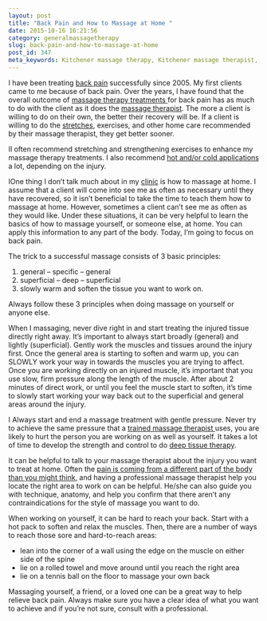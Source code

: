 ```yaml
---
layout: post
title: "Back Pain and How to Massage at Home "
date: 2015-10-16 16:21:56
category: generalmassagetherapy
slug: back-pain-and-how-to-massage-at-home
post_id: 347
meta_keywords: Kitchener massage therapy, Kitchener massage therapist, massage therapist Kitchener , massage therapy Kitchener, Kitchener registered massage therapy, Kitchener registered massage therapist, registered massage therapist Kitchener , registered massage therapy Kitchener, Deep tissue massage, massage, sports massage, Kitchener sports massage, massage therapy, massage therapist, registered massage therapist, registered massage therapy, back pain, home massage, massage at home, pain
---
```

<p>I have been treating <a href="{{site.url}}/stretching/low-back-pain/index.html">back pain</a> successfully since 2005. My first clients came to me because of back pain. Over the years, I have found that the overall outcome of <a href="{{site.url}}/generalmassagetherapy/what-is-deep-tissue-massage/index.html">massage therapy treatments </a>for back pain has as much to do with the client as it does the <a href="{{site.url}}/about/index.html">massage therapist</a>. The more a client is willing to do on their own, the better their recovery will be. If a client is willing to do the <a href="{{site.url}}/stretching/general-guidelines-for-stretching/index.html">stretches</a>, exercises, and other home care recommended by their massage therapist, they get better sooner.

</p>

<p>II often recommend stretching and strengthening exercises to enhance my massage therapy treatments. I also recommend <a href="{{site.url}}/generalmassagetherapy/epsom-salt-bath/index.html">hot and/or cold applications </a>a lot, depending on the injury.</p>

<p>IOne thing I don’t talk much about in my <a title="clinic" href="{{site.url}}/clinic-information/index.html">clinic</a> is how to massage at home. I assume that a client will come into see me as often as necessary until they have recovered, so it isn’t beneficial to take the time to teach them how to massage at home. However, sometimes a client can’t see me as often as they would like. Under these situations, it can be very helpful to learn the basics of how to massage yourself, or someone else, at home. You can apply this information to any part of the body. Today, I’m going to focus on back pain.</p>

<p>The trick to a successful massage consists of 3 basic principles:
<ol class="leftmargin">
  <li>general – specific – general</li>
  <li>superficial – deep – superficial</li>
  <li>slowly warm and soften the tissue you want to work on.</li>
</ol>
Always follow these 3 principles when doing massage on yourself or anyone else.</p>

<p>When I massaging, never dive right in and start treating the injured tissue directly right away. It’s important to always start broadly (general) and lightly (superficial). Gently work the muscles and tissues around the injury first. Once the general area is starting to soften and warm up, you can SLOWLY work your way in towards the muscles you are trying to affect. Once you are working directly on an injured muscle, it’s important that you use slow, firm pressure along the length of the muscle. After about 2 minutes of direct work, or until you feel the muscle start to soften, it’s time to slowly start working your way back out to the superficial and general areas around the injury.</p>

<p>I Always start and end a massage treatment with gentle pressure. Never try to achieve the same pressure that a <a href="{{site.url}}/generalmassagetherapy/governance-of-massage-therapy/index.html">trained massage therapist </a>uses, you are likely to hurt the person you are working on as well as yourself. It takes a lot of time to develop the strength and control to do <a title="What is Deep Tissue Massage?" href="{{site.url}}/generalmassagetherapy/what-is-deep-tissue-massage/index.html">deep tissue therapy</a>.</p>

<p>It can be helpful to talk to your massage therapist about the injury you want to treat at home. Often the <a title="Trigger Points and Trigger Point Therapy" href="{{site.url}}/generalmassagetherapy/trigger-points-and-trigger-point-therapy/index.html">pain is coming from a different part of the body than you might think</a>, and having a professional massage therapist help you locate the right area to work on can be helpful. He/she can also guide you with technique, anatomy, and help you confirm that there aren’t any contraindications for the style of massage you want to do.</p>

<p>When working on yourself, it can be hard to reach your back. Start with a hot pack to soften and relax the muscles. Then, there are a number of ways to reach those sore and hard-to-reach areas:
<ul class="leftmargin">
	<li>lean into the corner of a wall using the edge on the muscle on either side of the spine</li>
	<li>lie on a rolled towel and move around until you reach the right area</li>
	<li>lie on a tennis ball on the floor to massage your own back</li>
</ul></p>
<p>Massaging yourself, a friend, or a loved one can be a great way to help relieve back pain. Always make sure you have a clear idea of what you want to achieve and if you’re not sure, consult with a professional.</p>